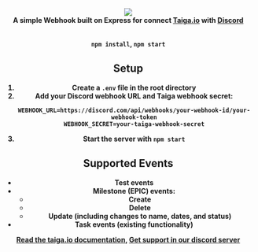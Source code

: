 <div align="center">
  <img src="https://cdn.discordapp.com/attachments/596130529129005056/596406037859401738/favicon.png"><br>
  <b>A simple Webhook built on Express for connect <a href="https://taiga.io/">Taiga.io</a> with <a href="https://discordapp.com/">Discord</a><b>
  <br><br>

  `npm install`, `npm start`

  ## Setup
  1. Create a `.env` file in the root directory
  2. Add your Discord webhook URL and Taiga webhook secret:
     ```
     WEBHOOK_URL=https://discord.com/api/webhooks/your-webhook-id/your-webhook-token
     WEBHOOK_SECRET=your-taiga-webhook-secret
     ```
  3. Start the server with `npm start`

  ## Supported Events
  - Test events
  - Milestone (EPIC) events:
    - Create
    - Delete
    - Update (including changes to name, dates, and status)
  - Task events (existing functionality)

  <a href="http://taigaio.github.io/taiga-doc/dist/webhooks.html">Read the taiga.io documentation,</a>
  <a href="http://discord.gg/7vx3S4H">Get support in our discord server</a>
</div>
